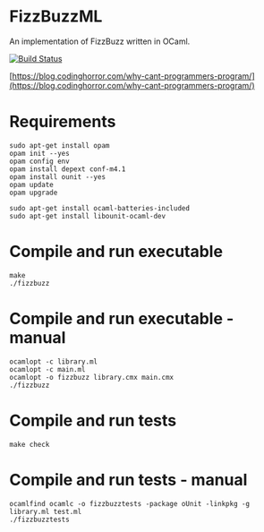 # FizzBuzzML
An implementation of FizzBuzz written in OCaml.

[![Build Status](https://travis-ci.com/AaronRobson/FizzBuzzML.svg?branch=master)](https://travis-ci.com/AaronRobson/FizzBuzzML)

[https://blog.codinghorror.com/why-cant-programmers-program/](https://blog.codinghorror.com/why-cant-programmers-program/)

# Requirements
```
sudo apt-get install opam
opam init --yes
opam config env
opam install depext conf-m4.1
opam install ounit --yes
opam update
opam upgrade

sudo apt-get install ocaml-batteries-included
sudo apt-get install libounit-ocaml-dev
```

# Compile and run executable
```
make
./fizzbuzz
```

# Compile and run executable - manual
```
ocamlopt -c library.ml
ocamlopt -c main.ml
ocamlopt -o fizzbuzz library.cmx main.cmx
./fizzbuzz
```

# Compile and run tests
```
make check
```

# Compile and run tests - manual
```
ocamlfind ocamlc -o fizzbuzztests -package oUnit -linkpkg -g library.ml test.ml
./fizzbuzztests
```
